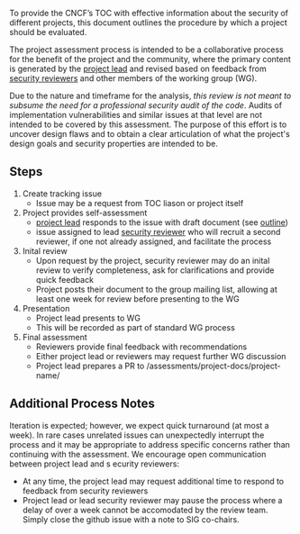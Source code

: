 To provide the CNCF’s TOC with effective
information about the security of different projects,
this document outlines the procedure by which a project should be evaluated.

The project assessment process is intended to be a collaborative process for
the benefit of the project and the community, where the primary content is
generated by the [project lead](project-lead.md) and revised based on feedback
from [security reviewers](security-reviewer.md) and other members of the
working group (WG).

Due to the nature and timeframe for the analysis, *this review is not meant
to subsume the need for a professional security audit of the code*.  Audits
of implementation vulnerabilities and similar issues at that level are not
intended to be covered by this assessment.  The purpose of this effort is to
uncover design flaws and to obtain a clear articulation of what the project's
design goals and security properties are intended to be.


## Steps

1. Create tracking issue
   * Issue may be a request from TOC liason or project itself
2. Project provides self-assessment
   * [project lead](project-lead.md) responds to the issue with draft document (see [outline](outline.md))
   * issue assigned to lead [security reviewer](security-reviewer.md) who
   will recruit a second reviewer, if one not already assigned, and facilitate
   the process
3. Inital review
   * Upon request by the project, security reviewer may do an inital review to
   verify completeness, ask for clarifications and provide quick feedback
   * Project posts their document to the group mailing list, allowing at least
   one week for review before presenting to the WG
4. Presentation
   * Project lead presents to WG
   * This will be recorded as part of standard WG process
5. Final assessment
   * Reviewers provide final feedback with recommendations
   * Either project lead or reviewers may request further WG discussion
   * Project lead prepares a PR to /assessments/project-docs/project-name/

## Additional Process Notes

Iteration is expected; however, we expect quick turnaround (at most a week).
In rare cases unrelated issues can unexpectedly interrupt the process and
it may be appropriate to address specific concerns rather than continuing with
the assessment. We encourage open communication between project lead and s
ecurity reviewers:

* At any time, the project lead may request additional time to respond
  to feedback from security reviewers
* Project lead or lead security reviewer may pause the process where a delay
  of over a week cannot be accomodated by the review team. Simply close
  the github issue with a note to SIG co-chairs.


